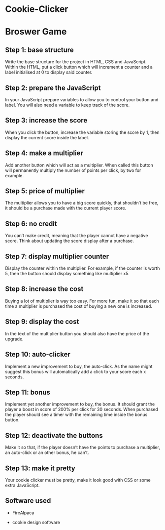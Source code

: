 # Cookie-Clicker
<h1>Broswer Game</h1>
<h2>Step 1: base structure</h2>

Write the base structure for the project in HTML, CSS and JavaScript. Within the HTML, put a click button which will increment a counter and a label initialised at 0 to display said counter.

<h2>Step 2: prepare the JavaScript</h2>

In your JavaScript prepare variables to allow you to control your button and label. You will also need a variable to keep track of the score.

<h2>Step 3: increase the score</h2>

When you click the button, increase the variable storing the score by 1, then display the current score inside the label.

<h2>Step 4: make a multiplier</h2>

Add another button which will act as a multiplier. When called this button will permanently multiply the number of points per click, by two for example.

<h2>Step 5: price of multiplier</h2>

The multiplier allows you to have a big score quickly, that shouldn’t be free, it should be a purchase made with the current player score.

<h2>Step 6: no credit</h2>

You can’t make credit, meaning that the player cannot have a negative score. Think about updating the score display after a purchase.

<h2>Step 7: display multiplier counter</h2>

Display the counter within the multiplier. For example, if the counter is worth 5, then the button should display something like multiplier x5.

<h2>Step 8: increase the cost</h2>

Buying a lot of multiplier is way too easy. For more fun, make it so that each time a multiplier is purchased the cost of buying a new one is increased.

<h2>Step 9: display the cost</h2>

In the text of the multiplier button you should also have the price of the upgrade.

<h2>Step 10: auto-clicker</h2>

Implement a new improvement to buy, the auto-click. As the name might suggest this bonus will automatically add a click to your score each x seconds.

<h2>Step 11: bonus</h2>

Implement yet another improvement to buy, the bonus. It should grant the player a boost in score of 200% per click for 30 seconds. When purchased the player should see a timer with the remaining time inside the bonus button.

<h2>Step 12: deactivate the buttons</h2>

Make it so that, if the player doesn’t have the points to purchase a multiplier, an auto-click or an other bonus, he can’t.

<h2>Step 13: make it pretty</h2>

Your cookie clicker must be pretty, make it look good with CSS or some extra JavaScript.

<h2>Software used</h2>
<ul>
  <li>FireAlpaca<li>
  <p>cookie design software</p>
  
